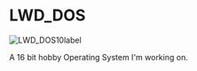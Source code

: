 # LWD_DOS
![LWD_DOS10label](https://github.com/BlueSillyDragon/LWD_DOS/assets/137140267/47adafd0-7828-4886-b1df-5989824548db)

A 16 bit hobby Operating System I'm working on.
